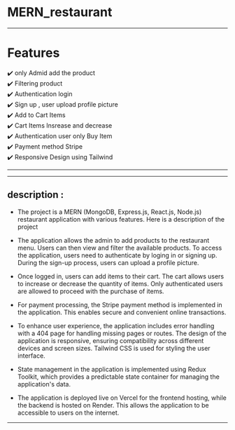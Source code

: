 # MERN_restaurant 

---

# Features 
✔️ only Admid add the product  <br />
✔️ Filtering product <br />
✔️ Authentication login <br />
✔️ Sign up , user upload profile picture <br />
✔️ Add to  Cart Items <br />
✔️ Cart Items Insrease and decrease <br />
✔️ Authentication user only Buy Item <br />
✔️ Payment method Stripe  <br />
✔️ Responsive Design using Tailwind <br />

---

---

## description :

- The project is a MERN (MongoDB, Express.js, React.js, Node.js) restaurant application with various features. Here is a description of the project

- The application allows the admin to add products to the restaurant menu. Users can then view and filter the available products. To access the application, users need to authenticate by loging in or signing up. During the sign-up process, users can upload a profile picture.

- Once logged in, users can add items to their cart. The cart allows users to increase or decrease the quantity of items. Only authenticated users are allowed to proceed with the purchase of items.

- For payment processing, the Stripe payment method is implemented in the application. This enables secure and convenient online transactions.

- To enhance user experience, the application includes error handling with a 404 page for handling missing pages or routes. The design of the application is responsive, ensuring compatibility across different devices and screen sizes. Tailwind CSS is used for styling the user interface.

- State management in the application is implemented using Redux Toolkit, which provides a predictable state container for managing the application's data.

- The application is deployed live on Vercel for the frontend hosting, while the backend is hosted on Render. This allows the application to be accessible to users on the internet.


---
